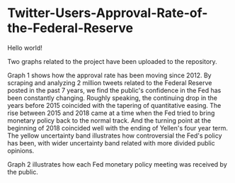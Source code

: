 # Twitter-Users-Approval-Rate-of-the-Federal-Reserve
Hello world!

Two graphs related to the project have been uploaded to the repository. 

Graph 1 shows how the approval rate has been moving since 2012. By scraping and analyzing 2 million tweets related to the Federal Reserve posted in the past 7 years, we find the public's confidence in the Fed has been constantly changing. Roughly speaking, the continuing drop in the years before 2015 coincided with the tapering of quantitative easing. The rise between 2015 and 2018 came at a time when the Fed tried to bring monetary policy back to the normal track. And the turning point at the beginning of 2018 coincided well with the ending of Yellen's four year term. The yellow uncertainty band illustrates how controversial the Fed's policy has been, with wider uncertainty band  related with more divided public opinions. 

Graph 2 illustrates how each Fed monetary policy meeting was received by the public. 
